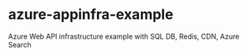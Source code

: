 # azure-appinfra-example
Azure Web API infrastructure example with SQL DB, Redis, CDN, Azure Search
